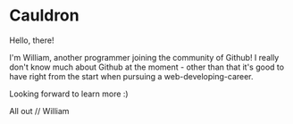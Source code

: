 # Cauldron

Hello, there!

I'm William, another programmer joining the community of Github! I really don't know much about Github at the moment - other than that it's good to have right from the start when pursuing a web-developing-career. 

Looking forward to learn more :) 

All out 
//
William
